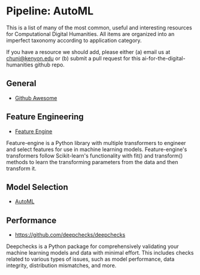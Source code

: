 # Pipeline: AutoML

This is a list of many of the most common, useful and interesting resources for Computational Digital Humanities. All items are organized into an imperfect taxonomy according to application category.

If you have a resource we should add, please either (a) email us at chunj@kenyon.edu or (b) submit a pull request for this ai-for-the-digital-humanities github repo.


## General

* [Github Awesome](https://github.com/windmaple/awesome-AutoML)


## Feature Engineering

* [Feature Engine](https://github.com/feature-engine/feature_engines)

Feature-engine is a Python library with multiple transformers to engineer and select features for use in machine learning models. Feature-engine's transformers follow Scikit-learn's functionality with fit() and transform() methods to learn the transforming parameters from the data and then transform it.


## Model Selection

* [AutoML](https://github.com/google/automl)


## Performance 

* https://github.com/deepchecks/deepchecks

Deepchecks is a Python package for comprehensively validating your machine learning models and data with minimal effort. This includes checks related to various types of issues, such as model performance, data integrity, distribution mismatches, and more.
